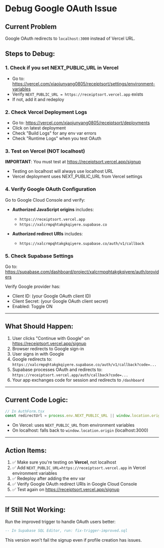 # Debug Google OAuth Issue

## Current Problem
Google OAuth redirects to `localhost:3000` instead of Vercel URL.

## Steps to Debug:

### 1. Check if you set NEXT_PUBLIC_URL in Vercel
- Go to: https://vercel.com/xiaojunyang0805/receiptsort/settings/environment-variables
- Verify `NEXT_PUBLIC_URL = https://receiptsort.vercel.app` exists
- If not, add it and redeploy

### 2. Check Vercel Deployment Logs
- Go to: https://vercel.com/xiaojunyang0805/receiptsort/deployments
- Click on latest deployment
- Check "Build Logs" for any env var errors
- Check "Runtime Logs" when you test OAuth

### 3. Test on Vercel (NOT localhost)
**IMPORTANT**: You must test at https://receiptsort.vercel.app/signup
- Testing on localhost will always use localhost URL
- Vercel deployment uses NEXT_PUBLIC_URL from Vercel settings

### 4. Verify Google OAuth Configuration
Go to Google Cloud Console and verify:
- **Authorized JavaScript origins** includes:
  - `https://receiptsort.vercel.app`
  - `https://xalcrmpqhtakgkqiyere.supabase.co`

- **Authorized redirect URIs** includes:
  - `https://xalcrmpqhtakgkqiyere.supabase.co/auth/v1/callback`

### 5. Check Supabase Settings
Go to: https://supabase.com/dashboard/project/xalcrmpqhtakgkqiyere/auth/providers

Verify Google provider has:
- Client ID: (your Google OAuth client ID)
- Client Secret: (your Google OAuth client secret)
- Enabled: Toggle ON

---

## What Should Happen:

1. User clicks "Continue with Google" on https://receiptsort.vercel.app/signup
2. Browser redirects to Google sign-in
3. User signs in with Google
4. Google redirects to: `https://xalcrmpqhtakgkqiyere.supabase.co/auth/v1/callback?code=...`
5. Supabase processes OAuth and redirects to: `https://receiptsort.vercel.app/auth/callback?code=...`
6. Your app exchanges code for session and redirects to `/dashboard`

---

## Current Code Logic:

```javascript
// In AuthForm.tsx
const redirectUrl = process.env.NEXT_PUBLIC_URL || window.location.origin
```

- On Vercel: uses `NEXT_PUBLIC_URL` from environment variables
- On localhost: falls back to `window.location.origin` (localhost:3000)

---

## Action Items:

1. ✅ Make sure you're testing on **Vercel**, not localhost
2. ✅ Add `NEXT_PUBLIC_URL=https://receiptsort.vercel.app` in Vercel environment variables
3. ✅ Redeploy after adding the env var
4. ✅ Verify Google OAuth redirect URIs in Google Cloud Console
5. ✅ Test again on https://receiptsort.vercel.app/signup

---

## If Still Not Working:

Run the improved trigger to handle OAuth users better:
```sql
-- In Supabase SQL Editor, run: fix-trigger-improved.sql
```

This version won't fail the signup even if profile creation has issues.
